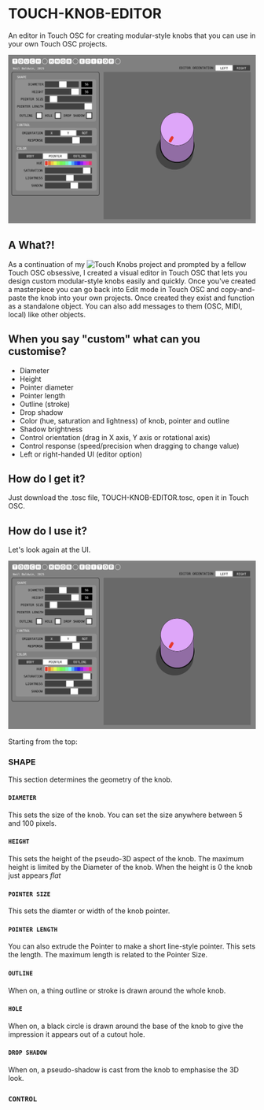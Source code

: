 # TOUCH-KNOB-EDITOR
An editor in Touch OSC for creating modular-style knobs that you can use in your own Touch OSC projects.

![Touch-Knob-Editor-UI](img/Touch-Knob-Editor.png)

## A What?!

As a continuation of my ![Touch Knobs](https://github.com/neilbaldwin/TOUCH-KNOBS) project and prompted by a fellow Touch OSC obsessive, I created a visual editor in Touch OSC that lets you design custom modular-style knobs easily and quickly. Once you've created a masterpiece you can go back into Edit mode in Touch OSC and copy-and-paste the knob into your own projects. Once created they exist and function as a standalone object. You can also add messages to them (OSC, MIDI, local) like other objects.

## When you say "custom" what can you customise?

* Diameter
* Height
* Pointer diameter
* Pointer length
* Outline (stroke)
* Drop shadow
* Color (hue, saturation and lightness) of knob, pointer and outline
* Shadow brightness
* Control orientation (drag in X axis, Y axis or rotational axis)
* Control response (speed/precision when dragging to change value)
* Left or right-handed UI (editor option)

## How do I get it?

Just download the .tosc file, TOUCH-KNOB-EDITOR.tosc, open it in Touch OSC.

## How do I use it?

Let's look again at the UI.

![Touch-Knob-Editor-UI](img/Touch-Knob-Editor.png)

Starting from the top:

### SHAPE
This section determines the geometry of the knob.

#### `DIAMETER`
This sets the size of the knob. You can set the size anywhere between 5 and 100 pixels.

#### `HEIGHT`
This sets the height of the pseudo-3D aspect of the knob. The maximum height is limited by the Diameter of the knob. When the height is 0 the knob just appears *flat*

#### `POINTER SIZE`
This sets the diamter or width of the knob pointer.

#### `POINTER LENGTH`
You can also extrude the Pointer to make a short line-style pointer. This sets the length. The maximum length is related to the Pointer Size.

#### `OUTLINE`
When on, a thing outline or stroke is drawn around the whole knob.

#### `HOLE`
When on, a black circle is drawn around the base of the knob to give the impression it appears out of a cutout hole.

#### `DROP SHADOW`
When on, a pseudo-shadow is cast from the knob to emphasise the 3D look.

### `CONTROL`